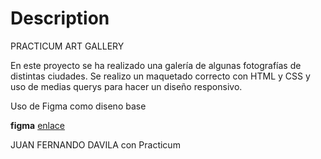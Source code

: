 # Description
PRACTICUM ART GALLERY

En este proyecto se ha realizado una galería de algunas fotografías de distintas ciudades. Se realizo un maquetado correcto con HTML y CSS y uso de medias querys para hacer un diseño responsivo.

Uso de Figma como diseno base

**figma** [enlace](https://www.figma.com/file/ZW8wxTYTZH2czTTfDMVHWq/WEB%2C-Sprint-3-%3A-De-patria-a-patria-%7C-desktop-%2B-mobile?node-id=16709%3A404)

JUAN FERNANDO DAVILA con Practicum
